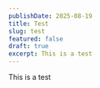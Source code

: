 ```yaml
---
publishDate: 2025-08-19
title: Test
slug: test
featured: false
draft: true
excerpt: This is a test
---
```

This is a test